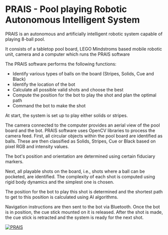    
# PRAIS - Pool playing Robotic Autonomous Intelligent System
 
PRAIS is an autonomous and artificially intelligent robotic system capable of playing 8-ball pool.

It consists of a tabletop pool board, LEGO Mindstroms based mobile robotic unit, camera and a computer which runs the PRAIS software

The PRAIS software performs the following functions:
- Identify various types of balls on the board (Stripes, Solids, Cue and Black)
- Identify the location of the bot
- Calculate all possible valid shots and choose the best
- Compute the position for the bot to play the shot and plan the optimal path
- Command the bot to make the shot

At start, the system is set up to play either solids or stripes.

The camera connected to the computer provides an aerial view of the pool board and the bot. PRAIS software uses OpenCV libraries to process the camera feed. First, all circular objects within the pool board are identified as balls. These are then classified as Solids, Stripes, Cue or Black based on pixel RGB and intensity values.

The bot's position and orientation are determined using certain fiduciary markers.

Next, all playable shots on the board, i.e., shots where a ball can be pocketed, are identified. The complexity of each shot is computed using rigid body dynamics and the simplest one is chosen.

The position for the bot to play this shot is determined and the shortest path to get to this position is calculated using AI algorithms.

Navigation instructions are then sent to the bot via Bluetooth. Once the bot is in position, the cue stick mounted on it is released. After the shot is made, the cue stick is retracted and the system is ready for the next shot.

[![PRAIS](https://img.youtube.com/vi/e4jms5UXohw/0.jpg)](https://www.youtube.com/watch?v=e4jms5UXohw)
